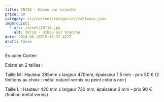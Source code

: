 ```yaml
---
title: INT10 - Hibou sur branche
price: 50
category: src/content/categories/tableaux.json
imgSrcList:
  - src: /asset/INT10.jpg
    alt: INT10 - Hibou sur branche
date: 2024-06-18T15:11:22.427Z
draft: false
---
```


En acier Corten

Existe en 2 tailles :

Taille M : Hauteur 285mm x largeur 470mm, épaisseur 1.5 mm - prix 50 € (2 finitions au choix : métal naturel vernis ou peint coloris noir)

Taille L : Hauteur 420 mm x largeur 730 mm, épaisseur 3 mm - prix 90 € (finition métal vernis)
